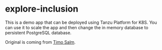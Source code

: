 # explore-inclusion
This is a demo app that can be deployed using Tanzu Platform for K8S. You can use it to scale the app and then change the in memory database to persistent PostgreSQL database. 

Original is coming from [Timo Salm](https://github.com/timosalm/emoji-inclusion). 